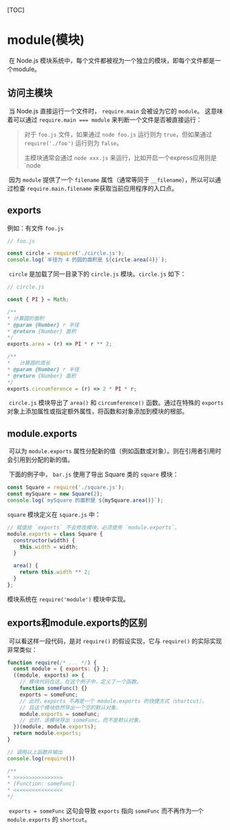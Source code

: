 [TOC]

# module(模块)

​	在 Node.js 模块系统中，每个文件都被视为一个独立的模块，即每个文件都是一个module。

## 访问主模块

​	当 Node.js 直接运行一个文件时， `require.main` 会被设为它的 `module`。 这意味着可以通过 `require.main === module` 来判断一个文件是否被直接运行：

>  对于 `foo.js` 文件，如果通过 `node foo.js` 运行则为 `true`，但如果通过 `require('./foo')` 运行则为 `false`。
>
> 主模块通常会通过 `node xxx.js` 来运行，比如开启一个express应用则是 `node 

​	因为 `module` 提供了一个 `filename` 属性（通常等同于 `__filename`），所以可以通过检查 `require.main.filename` 来获取当前应用程序的入口点。

## exports

例如：有文件 `foo.js`

```js
// foo.js

const circle = require('./circle.js');
console.log(`半径为 4 的圆的面积是 ${circle.area(4)}`);
```

​	`circle` 是加载了同一目录下的 `circle.js` 模块。`circle.js` 如下：

```js
// circle.js

const { PI } = Math;

/**
* 计算圆的面积
* @param {Number} r 半径
* @return {Number} 面积
*/
exports.area = (r) => PI * r ** 2;

/**
*	计算圆的周长
* @param {Number} r 半径
* @return {Number} 面积
*/
exports.circumference = (r) => 2 * PI * r;
```

​	`circle.js` 模块导出了 `area()` 和 `circumference()` 函数。通过在特殊的 `exports` 对象上添加属性或指定额外属性，将函数和对象添加到模块的根部。

## module.exports

​	可以为 `module.exports` 属性分配新的值（例如函数或对象）。则在引用者引用时会引用到分配的新的值。

​	下面的例子中， `bar.js` 使用了导出 Square 类的 `square` 模块：

```js
const Square = require('./square.js');
const mySquare = new Square(2);
console.log(`mySquare 的面积是 ${mySquare.area()}`);
```

`square` 模块定义在 `square.js` 中：

```js
// 赋值给 `exports` 不会修改模块，必须使用 `module.exports`。
module.exports = class Square {
  constructor(width) {
    this.width = width;
  }

  area() {
    return this.width ** 2;
  }
};
```

模块系统在 `require('module')` 模块中实现。

## exports和module.exports的区别

​	可以看这样一段代码，是对 `require()` 的假设实现，它与 `require()` 的实际实现非常类似：

```js
function require(/* ... */) {
  const module = { exports: {} };
  ((module, exports) => {
    // 模块代码在这。在这个例子中，定义了一个函数。
    function someFunc() {}
    exports = someFunc;
    // 此时，exports 不再是一个 module.exports 的快捷方式（shortcut），
    // 且这个模块依然导出一个空的默认对象。
    module.exports = someFunc;
    // 此时，该模块导出 someFunc，而不是默认对象。
  })(module, module.exports);
  return module.exports;
}

// 调用以上函数并输出
console.log(require())

/**
* >>>>>>>>>>>>>>>>
* [Function: someFunc]
* <<<<<<<<<<<<<<<<
*/

```

​	`exports = someFunc` 这句会导致 `exports` 指向 `someFunc` 而不再作为一个 `module.exports` 的 `shortcut`。

